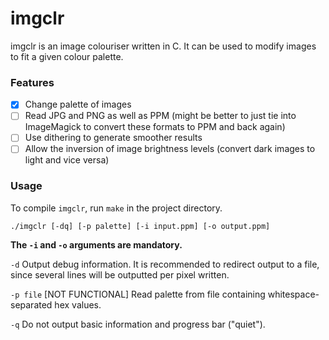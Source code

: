 # imgclr

imgclr is an image colouriser written in C. It can be used to modify images to
fit a given colour palette.

### Features
- [x] Change palette of images
- [ ] Read JPG and PNG as well as PPM (might be better to just tie into ImageMagick to convert these formats to PPM and back again)
- [ ] Use dithering to generate smoother results
- [ ] Allow the inversion of image brightness levels (convert dark images to
      light and vice versa)

### Usage

To compile `imgclr`, run `make` in the project directory.

`./imgclr [-dq] [-p palette] [-i input.ppm] [-o output.ppm]`

**The `-i` and `-o` arguments are mandatory.**

`-d`          Output debug information. It is recommended to redirect output to a file, since several lines will be outputted per pixel written.

`-p file`     [NOT FUNCTIONAL] Read palette from file containing whitespace-separated hex values.

`-q`          Do not output basic information and progress bar ("quiet").
